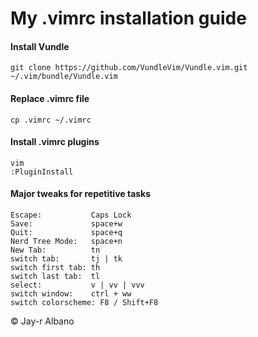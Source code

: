 # My .vimrc installation guide

#### Install Vundle

```
git clone https://github.com/VundleVim/Vundle.vim.git ~/.vim/bundle/Vundle.vim
```

#### Replace .vimrc file

```
cp .vimrc ~/.vimrc
```

#### Install .vimrc plugins

```
vim
:PluginInstall
```

#### Major tweaks for repetitive tasks
```
Escape:           Caps Lock
Save:             space+w
Quit:             space+q
Nerd Tree Mode:   space+n
New Tab:          tn
switch tab:       tj | tk
switch first tab: th
switch last tab:  tl
select:           v | vv | vvv
switch window:    ctrl + ww
switch colorscheme: F8 / Shift+F8
```

© Jay-r Albano

